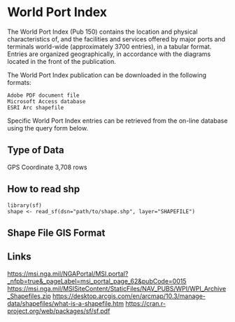 # World Port Index

The World Port Index (Pub 150) contains the location and physical characteristics of, and the facilities and services offered by major ports and terminals world-wide (approximately 3700 entries), in a tabular format. Entries are organized geographically, in accordance with the diagrams located in the front of the publication.

The World Port Index publication can be downloaded in the following formats:

    Adobe PDF document file
    Microsoft Access database
    ESRI Arc shapefile 

Specific World Port Index entries can be retrieved from the on-line database using the query form below.

## Type of Data
GPS Coordinate
3,708 rows
		

## How to read shp
```
library(sf)
shape <- read_sf(dsn="path/to/shape.shp", layer="SHAPEFILE")
```
## Shape File GIS Format



## Links

https://msi.nga.mil/NGAPortal/MSI.portal?_nfpb=true&_pageLabel=msi_portal_page_62&pubCode=0015
https://msi.nga.mil/MSISiteContent/StaticFiles/NAV_PUBS/WPI/WPI_Archive_Shapefiles.zip
https://desktop.arcgis.com/en/arcmap/10.3/manage-data/shapefiles/what-is-a-shapefile.htm
https://cran.r-project.org/web/packages/sf/sf.pdf
